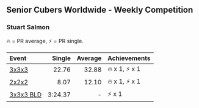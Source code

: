 ## Senior Cubers Worldwide - Weekly Competition
### Stuart Salmon

🔥 = PR average, ⚡ = PR single.

| Event | Single | Average | Achievements|
| :-- | --: | --: | :-- |
| [3x3x3](stuart_salmon/333.md) | 22.76 | 32.88 | 🔥 x 1, ⚡ x 1 |
| [2x2x2](stuart_salmon/222.md) | 8.07 | 12.10 | 🔥 x 1, ⚡ x 1 |
| [3x3x3 BLD](stuart_salmon/333bf.md) | 3:24.37 | - | ⚡ x 1 |

<!-- Global site tag (gtag.js) - Google Analytics -->
<script async src="https://www.googletagmanager.com/gtag/js?id=UA-86348435-3"></script>
<script>window.dataLayer = window.dataLayer || []; function gtag() {dataLayer.push(arguments);} gtag('js', new Date()); gtag('config', 'UA-86348435-3');</script>
